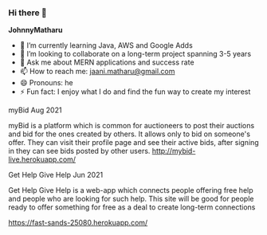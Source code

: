 ### Hi there 👋


**JohnnyMatharu** 

- 🌱 I’m currently learning Java, AWS and Google Adds
- 👯 I’m looking to collaborate on a long-term project spanning 3-5 years
- 💬 Ask me about MERN applications and success rate
- 📫 How to reach me: jaani.matharu@gmail.com
- 😄 Pronouns: he 
- ⚡ Fun fact: I enjoy what I do and find the fun way to create my interest


myBid
Aug 2021

myBid is a platform which is common for auctioneers to post their auctions and bid for the ones created by others. It allows only to bid on someone's offer. They can visit their profile page and see their active bids, after signing in they can see bids posted by other users.
http://mybid-live.herokuapp.com/


Get Help Give Help
Jun 2021

Get Help Give Help is a web-app which connects people offering free help and people who are looking for such help. This site will be good for people ready to offer something for free as a deal to create long-term connections

https://fast-sands-25080.herokuapp.com/
